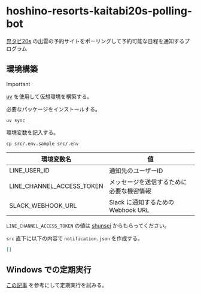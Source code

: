# hoshino-resorts-kaitabi20s-polling-bot

[界タビ20s](https://hoshinoresorts.com/jp/sp/kaitabi20s/) の出雲の予約サイトをポーリングして予約可能な日程を通知するプログラム

## 環境構築

> [!IMPORTANT]
> [uv](https://docs.astral.sh/uv/) を使用して仮想環境を構築する。

必要なパッケージをインストールする。

```
uv sync
```

環境変数を記入する。

```
cp src/.env.sample src/.env
```

| 環境変数名                 | 値                                       | 
| -------------------------- | ---------------------------------------- | 
| LINE_USER_ID               | 通知先のユーザーID                       | 
| LINE_CHANNEL_ACCESS_TOKEN  | メッセージを送信するために必要な機密情報 | 
| SLACK_WEBHOOK_URL          | Slack に通知するための Webhook URL     | 

`LINE_CHANNEL_ACCESS_TOKEN` の値は [shunsei](https://github.com/kimurash) からもらってください。

`src` 直下に以下の内容で `notification.json` を作成する。

```json
[]
```

## Windows での定期実行

[この記事](https://zenn.dev/t0mzenn/articles/e59395528684fe) を参考にして定期実行を試みる。
